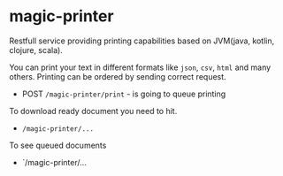 # magic-printer
Restfull service providing printing capabilities based on JVM(java, kotlin, clojure, scala).

You can print your text in different formats like `json`, `csv`, `html` and many others. 
Printing can be ordered by sending correct request.
* POST `/magic-printer/print` -  is going to queue printing

To download ready document you need to hit.
* `/magic-printer/...`

To see queued documents 
* `/magic-printer/...
